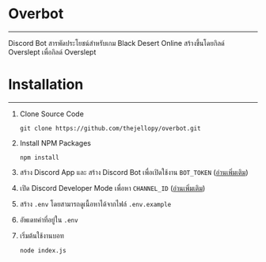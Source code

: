 # Overbot

---

Discord Bot สารพัดประโยชน์สำหรับเกม Black Desert Online สร้างขึ้นโดยกิลด์ Overslept เพื่อกิลด์ Overslept

# Installation

---

1. Clone Source Code
    ```
    git clone https://github.com/thejellopy/overbot.git
    ```

2. Install NPM Packages
    ```
    npm install
    ```

3. สร้าง Discord App และ สร้าง Discord Bot เพื่อเปิดใช้งาน `BOT_TOKEN` ([อ่านเพิ่มเติม](https://discordapp.com/developers/docs/intro))
4. เปิด Discord Developer Mode เพื่อหา `CHANNEL_ID` ([อ่านเพิ่มเติม](https://support.discordapp.com/hc/en-us/articles/206346498-Where-can-I-find-my-User-Server-Message-ID-))
5. สร้าง `.env` โดยสามารถดูเนื้อหาได้จากไฟล์ `.env.example`
6. อัพเดทค่าที่อยู่ใน `.env`
7. เริ่มต้นใช้งานบอท
    ```
    node index.js
    ```
